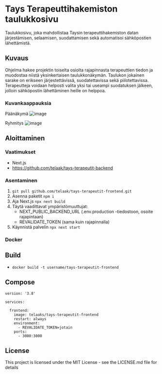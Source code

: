 # Tays Terapeuttihakemiston taulukkosivu

Taulukkosivu, joka mahdollistaa Taysin terapeuttihakemiston datan järjestämisen, selaamisen, suodattamisen sekä automatisoi sähköpostien lähettämistä.

## Kuvaus

Ohjelma hakee projektin toiselta osiolta rajapinnasta terapeuttien tiedon ja muodostaa niistä yksinkertaisen taulukkonäkymän. Taulukon jokainen sarake on erikseen järjestettävissä, suodatettavissa sekä piilotettavissa. Terapeutteja voidaan helposti valita yksi tai useampi suodatuksen jälkeen, jolloin sähköpostin lähettäminen heille on helppoa.

### Kuvankaappauksia 

Päänäkymä
![image](https://user-images.githubusercontent.com/35933416/235946615-34ae7a93-756f-491a-be37-cbae98f0b7c9.png) 

Ryhmitys
![image](https://user-images.githubusercontent.com/35933416/235947007-bac7e357-a3f0-4de6-b999-d8b2170e3e14.png)


## Aloittaminen

### Vaatimukset

* Next.js
* https://github.com/telaak/tays-terapeutit-backend

### Asentaminen

1. `git pull github.com/telaak/tays-terapeutit-frontend.git`
2. Asenna paketit `npm i`
3. Aja Next.js `npx next build`
4. Täytä vaadittavat ympäristömuuttujat:
      * NEXT_PUBLIC_BACKEND_URL (.env.production -tiedostoon, osoite rajapintaan)
      * REVALIDATE_TOKEN (sama kuin rajapinnalla)
5. Käynnistä palvelin `npx next start`


### Docker

## Build

* `docker build -t username/tays-terapeutit-frontend`

## Compose

```
version: '3.8'

services:
    
  frontend:
    image: telaaks/tays-terapeutit-frontend
    restart: always
    environment:
      - REVALIDATE_TOKEN=jotain
    ports:
      - 3000:3000
```

## License

This project is licensed under the MIT License - see the LICENSE.md file for details
